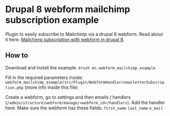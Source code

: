 # Drupal 8 webform mailchimp subscription example
Plugin to easily subscribe to Mailchimp via a drupal 8 webform. Read about it here: [Mailchimp subscription with webform in drupal 8](https://stefvanlooveren.me/blog/how-create-mailchimp-subscription-drupal-8-webform-module).
## How to
Download and install the example:
`drush en webform_mailchimp_example`

Fill in the required parameters inside:
 `webform_mailchimp_example/src/Plugin/WebformHandler/newsletterSubscription.php` (more info inside this file)

Create a webform, go to settings and then emails / handlers (`/admin/structure/webform/manage/<webform_id>/handlers`). Add the handler here. Make sure the webform has these fields:
`first_name`
`last_name`
`e_mail`


